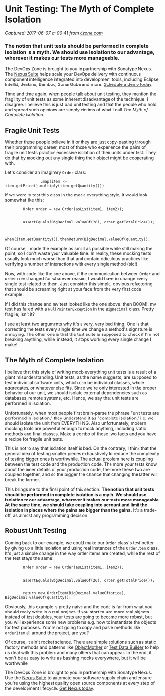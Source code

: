 # Unit Testing: The Myth of Complete Isolation

_Captured: 2017-06-07 at 00:41 from [dzone.com](https://dzone.com/articles/unit-testing-the-myth-of-complete-isolation?edition=304133&utm_source=Daily%20Digest&utm_medium=email&utm_campaign=dd%202017-06-06)_

### The notion that unit tests should be performed in complete isolation is a myth. We should use isolation to our advantage, wherever it makes our tests more manageable.

The DevOps Zone is brought to you in partnership with Sonatype Nexus. The [Nexus Suite](https://dzone.com/go?i=146021&u=https%3A%2F%2Fwww.sonatype.com%2Fnexus-lifecycle%3Futm_source%3DDZONE%2520-%2520Nexus%2520Lifecycle%2520-%2520September%25202016%26utm_medium%3DDZONE%2520-%2520Nexus%2520Lifecycle%2520-%2520September%25202016%26utm_campaign%3DDZONE%2520-%2520Nexus%2520Lifecycle%2520-%2520September%25202016) helps scale your DevOps delivery with continuous component intelligence integrated into development tools, including Eclipse, IntelliJ, Jenkins, Bamboo, SonarQube and more. [Schedule a demo today](https://dzone.com/go?i=146021&u=https%3A%2F%2Fwww.sonatype.com%2Fnexus-lifecycle%3Futm_source%3DDZONE%2520-%2520Nexus%2520Lifecycle%2520-%2520September%25202016%26utm_medium%3DDZONE%2520-%2520Nexus%2520Lifecycle%2520-%2520September%25202016%26utm_campaign%3DDZONE%2520-%2520Nexus%2520Lifecycle%2520-%2520September%25202016).

Time and time again, when people talk about unit testing, they mention the fragility of unit tests as some inherent disadvantage of the technique. I disagree. I believe this is just bad unit testing and that the people who hold and spread such opinions are simply victims of what I call _The Myth of Complete Isolation_.

## Fragile Unit Tests

Whether these people believe in it or they are just copy-pasting through their programming career, most of those who experience the pains of fragile unit tests practice excessive isolation of their units under test. They do that by mocking out any single thing their object might be cooperating with.

Let's consider an imaginary `Order` class:
    
    
                    .map(item -> item.getPrice().multiply(item.getQuantity()))

If we were to test this class in the mock-everything style, it would look somewhat like this:
    
    
            Order order = new Order(asList(item1, item2));
    
    
            assertEquals(BigDecimal.valueOf(26), order.getTotalPrice());
    
    
            when(item.getQuantity()).thenReturn(BigDecimal.valueOf(quantity));

Of course, I made the example as small as possible while still making the point, so I don't waste your valuable time. In reality, these mocking tests usually look much worse than that and contain ridiculous practices like verifying a number of interactions with every single method (sic!).

Now, with code like the one above, if the communication between `Order` and `OrderItem` changed for whatever reason, I would have to change every single test related to them. Just consider this simple, obvious refactoring that should be screaming right at your face from the very first code example:

If I did this change and my test looked like the one above, then BOOM!, my test has failed with a `NullPointerException` in the `BigDecimal` class. Pretty fragile, isn't it?

I see at least two arguments why it's a very, very bad thing. One is that correcting the tests every single time we change a method's signature is annoying. The other one is that the test suite is supposed to check if I'm not breaking anything, while, instead, it stops working every single change I make!

## The Myth of Complete Isolation

I believe that this style of writing mock-everything unit tests is a result of a giant misunderstanding. Unit tests, as the name suggests, are supposed to test individual software units, which can be individual classes, whole [aggregates](http://tidyjava.com/aggregate-pattern/), or whatever else fits. Since we're only interested in the proper behavior of our unit, we should isolate external dependencies such as databases, remote systems, etc. Hence, we say that unit tests are performed in isolation.

Unfortunately, when most people first brain-parse the phrase "unit tests are performed in isolation," they understand it as "complete isolation," i.e. we should isolate the unit from EVERYTHING. Also unfortunately, modern mocking tools are powerful enough to mock anything, including static methods and final classes. Make a combo of these two facts and you have a recipe for fragile unit tests.

This is not to say that isolation itself is bad. On the contrary, I think that the general idea of testing smaller pieces exhaustively to reduce the complexity of testing bigger ones is worthwhile. The actual problem here is coupling between the test code and the production code. The more your tests know about the inner details of your production code, the more these two are coupled together, and so the bigger the chance that changing the latter will break the former.

This brings me to the final point of this section. **The notion that unit tests should be performed in complete isolation is a myth. We should use isolation to our advantage, wherever it makes our tests more manageable. At the same time, we should take coupling into account and limit the isolation in places where the pains are bigger than the gains.** It's a trade-off, as almost any programming decision.

## Robust Unit Testing

Coming back to our example, we could make our `Order` class's test better by giving up a little isolation and using real instances of the `OrderItem` class. It's just a simple change in the way order items are created, while the rest of the test stays the same:
    
    
            Order order = new Order(asList(item1, item2));
    
    
            assertEquals(BigDecimal.valueOf(26), order.getTotalPrice());
    
    
            return new OrderItem(BigDecimal.valueOf(price), BigDecimal.valueOf(quantity));

Obviously, this example is pretty naive and the code is far from what you should really write in a real project. If you start to use more real objects instead of test doubles, your tests are going to become more robust, but you will experience some new problems e.g. how to instantiate the objects for test purposes. You're not going to copy and paste methods like `orderItem` all around the project, are you?

Of course, it ain't rocket science. There are simple solutions such as static factory methods and patterns like [ObjectMother](https://martinfowler.com/bliki/ObjectMother.html) or [Test Data Builder](http://natpryce.com/articles/000714.html) to help us deal with this problem and many others that can appear. In the end, it won't be as easy to write as bashing mocks everywhere, but it will be worthwhile.

The DevOps Zone is brought to you in partnership with Sonatype Nexus. Use the [Nexus Suite](https://dzone.com/go?i=146022&u=https%3A%2F%2Fwww.sonatype.com%2Fget-nexus-sonatype%3Futm_source%3DDZONE%2520-%2520Get%2520Nexus%2520-%2520September%25202016%26utm_medium%3DDZONE%2520-%2520Get%2520Nexus%2520-%2520September%25202016%26utm_campaign%3DDZONE%2520-%2520Get%2520Nexus%2520-%2520September%25202016) to automate your software supply chain and ensure you're using the highest quality open source components at every step of the development lifecycle. [Get Nexus today](https://dzone.com/go?i=146022&u=https%3A%2F%2Fwww.sonatype.com%2Fget-nexus-sonatype%3Futm_source%3DDZONE%2520-%2520Get%2520Nexus%2520-%2520September%25202016%26utm_medium%3DDZONE%2520-%2520Get%2520Nexus%2520-%2520September%25202016%26utm_campaign%3DDZONE%2520-%2520Get%2520Nexus%2520-%2520September%25202016).
